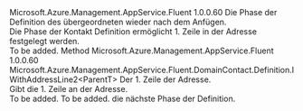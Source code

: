 <Type Name="IWithAddressLine1&lt;ParentT&gt;" FullName="Microsoft.Azure.Management.AppService.Fluent.DomainContact.Definition.IWithAddressLine1&lt;ParentT&gt;">
  <TypeSignature Language="C#" Value="public interface IWithAddressLine1&lt;ParentT&gt;" />
  <TypeSignature Language="ILAsm" Value=".class public interface auto ansi abstract IWithAddressLine1`1&lt;ParentT&gt;" />
  <TypeSignature Language="DocId" Value="T:Microsoft.Azure.Management.AppService.Fluent.DomainContact.Definition.IWithAddressLine1`1" />
  <TypeSignature Language="VB.NET" Value="Public Interface IWithAddressLine1(Of ParentT)" />
  <TypeSignature Language="F#" Value="type IWithAddressLine1&lt;'ParentT&gt; = interface" />
  <AssemblyInfo>
    <AssemblyName>Microsoft.Azure.Management.AppService.Fluent</AssemblyName>
    <AssemblyVersion>1.0.0.60</AssemblyVersion>
  </AssemblyInfo>
  <TypeParameters>
    <TypeParameter Name="ParentT" />
  </TypeParameters>
  <Interfaces />
  <Docs>
    <typeparam name="ParentT">Die Phase der Definition des übergeordneten wieder nach dem Anfügen.</typeparam>
    <summary>
            Die Phase der Kontakt Definition ermöglicht 1. Zeile in der Adresse festgelegt werden.
            </summary>
    <remarks>To be added.</remarks>
  </Docs>
  <Members>
    <Member MemberName="WithAddressLine1">
      <MemberSignature Language="C#" Value="public Microsoft.Azure.Management.AppService.Fluent.DomainContact.Definition.IWithAddressLine2&lt;ParentT&gt; WithAddressLine1 (string addressLine1);" />
      <MemberSignature Language="ILAsm" Value=".method public hidebysig newslot virtual instance class Microsoft.Azure.Management.AppService.Fluent.DomainContact.Definition.IWithAddressLine2`1&lt;!ParentT&gt; WithAddressLine1(string addressLine1) cil managed" />
      <MemberSignature Language="DocId" Value="M:Microsoft.Azure.Management.AppService.Fluent.DomainContact.Definition.IWithAddressLine1`1.WithAddressLine1(System.String)" />
      <MemberSignature Language="VB.NET" Value="Public Function WithAddressLine1 (addressLine1 As String) As IWithAddressLine2(Of ParentT)" />
      <MemberSignature Language="F#" Value="abstract member WithAddressLine1 : string -&gt; Microsoft.Azure.Management.AppService.Fluent.DomainContact.Definition.IWithAddressLine2&lt;'ParentT&gt;" Usage="iWithAddressLine1.WithAddressLine1 addressLine1" />
      <MemberType>Method</MemberType>
      <AssemblyInfo>
        <AssemblyName>Microsoft.Azure.Management.AppService.Fluent</AssemblyName>
        <AssemblyVersion>1.0.0.60</AssemblyVersion>
      </AssemblyInfo>
      <ReturnValue>
        <ReturnType>Microsoft.Azure.Management.AppService.Fluent.DomainContact.Definition.IWithAddressLine2&lt;ParentT&gt;</ReturnType>
      </ReturnValue>
      <Parameters>
        <Parameter Name="addressLine1" Type="System.String" />
      </Parameters>
      <Docs>
        <param name="addressLine1">Der 1. Zeile der Adresse.</param>
        <summary>
            Gibt die 1. Zeile an der Adresse.
            </summary>
        <returns>To be added.</returns>
        <remarks>To be added.</remarks>
        <return>die nächste Phase der Definition.</return>
      </Docs>
    </Member>
  </Members>
</Type>
